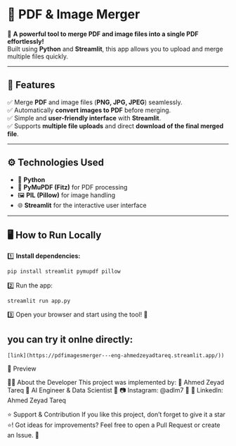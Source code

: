 # 📝 PDF & Image Merger

🚀 **A powerful tool to merge PDF and image files into a single PDF effortlessly!**  
Built using **Python** and **Streamlit**, this app allows you to upload and merge multiple files quickly.

---

## 🎯 **Features**
✅ Merge **PDF** and image files (**PNG, JPG, JPEG**) seamlessly.  
✅ Automatically **convert images to PDF** before merging.  
✅ Simple and **user-friendly interface** with **Streamlit**.  
✅ Supports **multiple file uploads** and direct **download of the final merged file**.  

---

## ⚙ **Technologies Used**
- 🐍 **Python**  
- 📜 **PyMuPDF (Fitz)** for PDF processing  
- 🖼 **PIL (Pillow)** for image handling  
- 🌐 **Streamlit** for the interactive user interface  

---

## 🖥 **How to Run Locally**
1️⃣ **Install dependencies:**
   ```bash
   pip install streamlit pymupdf pillow
```

2️⃣ Run the app:
```
streamlit run app.py
```

3️⃣ Open your browser and start using the tool! 🎉

## you can try it onlne directly:
`
[link](https://pdfimagesmerger---eng-ahmedzeyadtareq.streamlit.app/))
`

📸 Preview

👨‍💻 About the Developer
This project was implemented by:
🔹 Ahmed Zeyad Tareq
🔹 AI Engineer & Data Scientist
🔹 📷 Instagram: @adlm7
🔹 🔗 LinkedIn: Ahmed Zeyad Tareq

⭐ Support & Contribution
If you like this project, don’t forget to give it a star ⭐!
Got ideas for improvements? Feel free to open a Pull Request or create an Issue. 🚀
